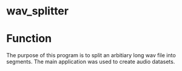 # wav_splitter


# Function

The purpose of this program is to split an arbitiary long wav file into segments. The main application was used to create audio datasets. 

